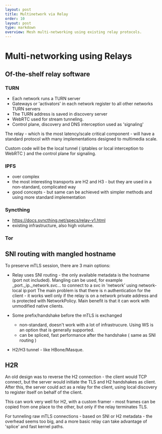 ```yaml
---
layout: post
title: Multinetwork via Relay
order: 10
layout: post
type: markdown
overview: Mesh multi-networking using existing relay protocols.
---
```


# Multi-networking using Relays



## Of-the-shelf relay software


### TURN 

- Each network runs a TURN server 
- Gateways or 'activators' in each network register to all other networks TURN servers
- The TURN address is saved in discovery server
- WebRTC used for stream tunneling. 
- Control plane, discovery and DNS interception used as 'signaling'

The relay - which is the most latency/scale critical component - will have a standard protocol with many implementations
designed to multimedia scale. 

Custom code will be the local tunnel ( iptables or local interception to WebRTC ) and the control plane for signaling.

### IPFS

- over complex
- the most interesting transports are H2 and H3 - but they are used in a non-standard, complicated way
- good concepts - but same can be achieved with simpler methods and using more standard implementation

### Syncthing

- https://docs.syncthing.net/specs/relay-v1.html
- existing infrastructure, also high volume.

### Tor


## SNI routing with mangled hostname

To preserve mTLS session, there are 3 main options:

- Relay uses SNI routing - the only available metadata is the hostname (port not included). Mangling can be used, 
for example _port._ip._network.svc... to connect to a svc in 'network' using network-local ip:port
The main problem is that there is n authentication for the client - it works well only if the relay is on a network
private address and is protected with NetworkPolicy. Main benefit is that it can work with unmodified native clients.

- Some prefix/handshake before the mTLS is exchanged
  - non-standard, doesn't work with a lot of infrastrucure. Using WS is an option that is generally supported.
  - can be spliced, fast performance after the handshake ( same as SNI routing )

- H2/H3 tunnel - like HBone/Masque. 


## H2R 

An old design was to reverse the H2 connection - the client would TCP connect, but the server would initiate the 
TLS and H2 handshakes as client. After this, the server could act as a relay for the client, using local discovery to
register itself on behalf of the client. 

This can work very well for H2, with a custom framer - most frames can be copied from one place to the other, but 
only if the relay terminates TLS. 

For tunneling raw mTLS connections - based on SNI or H2 metadata - the overhead seems too big, and a more basic
relay can take advantage of 'splice' and fast kernel paths.

